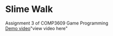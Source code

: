# Slime Walk

Assignment 3 of COMP3609 Game Programming  
[Demo video](https://youtu.be/-Ya6QvfO9xU)"view video here"
